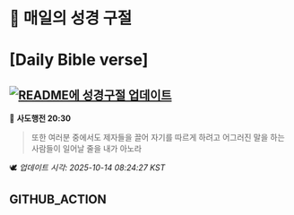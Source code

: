 # 🙏 매일의 성경 구절
# [Daily Bible verse]
## [![README에 성경구절 업데이트](https://github.com/DONGSUKA/first_test/actions/workflows/update-readme-bible.yml/badge.svg)](https://github.com/DONGSUKA/first_test/actions/workflows/update-readme-bible.yml)
<!-- START_BIBLE_VERSE -->
📖 **사도행전 20:30**
> 또한 여러분 중에서도 제자들을 끌어 자기를 따르게 하려고 어그러진 말을 하는 사람들이 일어날 줄을 내가 아노라

🕊️ _업데이트 시각: 2025-10-14 08:24:27 KST_
  <!-- END_BIBLE_VERSE -->
## GITHUB_ACTION
